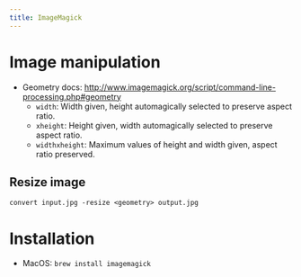 ```yaml
---
title: ImageMagick
---
```


# Image manipulation

- Geometry docs: http://www.imagemagick.org/script/command-line-processing.php#geometry
    - `width`: Width given, height automagically selected to preserve aspect ratio.
    - `xheight`: Height given, width automagically selected to preserve aspect ratio.
    - `widthxheight`: Maximum values of height and width given, aspect ratio preserved.

## Resize image

```
convert input.jpg -resize <geometry> output.jpg
```

# Installation

- MacOS: `brew install imagemagick`

